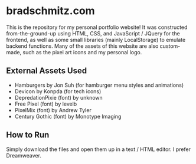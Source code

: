 # bradschmitz.com

This is the repository for my personal portfolio website! It was constructed from-the-ground-up using HTML, CSS, and JavaScript / JQuery for the frontend, as well as some small libraries (mainly LocalStorage) to emulate backend functions. Many of the assets of this website are also custom-made, such as the pixel art icons and my personal logo.

## External Assets Used
* Hamburgers by Jon Suh (for hamburger menu styles and animations)
* Devicon by Konpda (for tech icons)
* DepredationPixie (font) by unknown
* Free Pixel (font) by levelb
* PixelMix (font) by Andrew Tyler
* Century Gothic (font) by Monotype Imaging

## How to Run
Simply download the files and open them up in a text / HTML editor. I prefer Dreamweaver.
